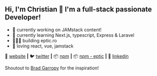 ## Hi, I'm Christian 👋 I'm a full-stack passionate Developer!

- 🔭 currently working on JAMstack content!
- 🌱 currently learning Next.js, typescript, Express & Laravel
- 👨🏼‍💻 building eptic.ro
- 💜 loving react, vue, jamstack

🏡 [website][website] **|** 
🐦 [twitter][twitter] **|** 
📦 [npm][npm] **|** 
📦 [npm - eptic][npm-eptic] **|** 
👔 [linkedin][linkedin]

Shoutout to [Brad Garropy][brad] for the inspiration!

[website]: https://eptic.ro
[twitter]: https://twitter.com/CristianBilu
[twitch]: https://twitch.tv/jamesqquick
[linkedin]: https://www.linkedin.com/in/cristian-bilu/
[npm]: https://npmjs.com/~wizzymore
[npm-eptic]: https://npmjs.com/~eptic
[brad]: https://bradgarropy.com/

